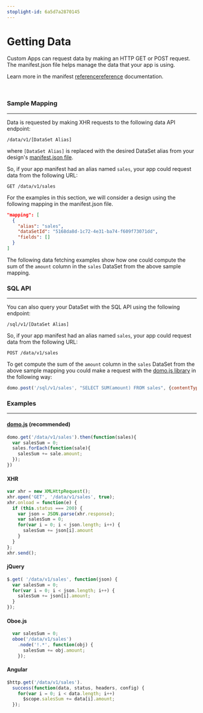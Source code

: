 ```yaml
---
stoplight-id: 6a5d7a2870145
---
```


# Getting Data

Custom Apps can request data by making an HTTP GET or POST request. The manifest.json file helps manage the data that your app is using.

Learn more in the manifest [reference]()<a href="manifest.md">reference</a> documentation.

&nbsp;

### Sample Mapping
---
Data is requested by making XHR requests to the following data API endpoint:

```
/data/v1/[DataSet Alias]
```

where `[DataSet Alias]` is replaced with the desired DataSet alias from your design's [manifest.json file](manifest.md).

So, if your app manifest had an alias named `sales`, your app could request data from the following URL:

```
GET /data/v1/sales
```

For the examples in this section, we will consider a design using the following mapping in the manifest.json file.

```json
"mapping": [
  {
    "alias": "sales",
    "dataSetId": "5168da8d-1c72-4e31-ba74-f609f73071dd",
    "fields": []
  }
]
```

The following data fetching examples show how one could compute the sum of the `amount` column in the `sales` DataSet from the above sample mapping.


### SQL API
---

You can also query your DataSet with the SQL API using the following endpoint:

```
/sql/v1/[DataSet Alias]
```

So, if your app manifest had an alias named `sales`, your app could request data from the following URL:

```
POST /data/v1/sales
```

To get compute the sum of the `amount` column in the `sales` DataSet from the above sample mapping you could make a request with the [domo.js library](domo.js.md) in the following way:

```js
domo.post('/sql/v1/sales', "SELECT SUM(amount) FROM sales", {contentType: 'text/plain'}).then(function(total) { console.log({total}); });
```

### Examples
---
#### [domo.js](domo.js.md) (recommended)

```js
domo.get('/data/v1/sales').then(function(sales){
  var salesSum = 0;
  sales.forEach(function(sale){
    salesSum += sale.amount;
  });
})
```

#### XHR

```javascript
var xhr = new XMLHttpRequest();
xhr.open('GET', '/data/v1/sales', true);
xhr.onload = function(e) {
  if (this.status === 200) {
    var json = JSON.parse(xhr.response);
    var salesSum = 0;
    for(var i = 0; i < json.length; i++) {
      salesSum += json[i].amount
    }
  }
};
xhr.send();
```

#### jQuery

```javascript
$.get( '/data/v1/sales', function(json) {
  var salesSum = 0;
  for(var i = 0; i < json.length; i++) {
    salesSum += json[i].amount;
  }
});
```

#### Oboe.js

```javascript
  var salesSum = 0;
  oboe('/data/v1/sales')
    .node('!.*', function(obj) {
      salesSum += obj.amount;
    });
```

#### Angular

```javascript
$http.get('/data/v1/sales').
  success(function(data, status, headers, config) {
    for(var i = 0; i < data.length; i++)
      $scope.salesSum += data[i].amount;
  });
```
